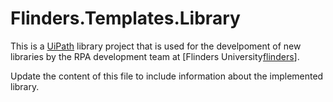 # Flinders.Templates.Library #

This is a [UiPath][uipath] library project that is used for the develpoment of new
libraries by the RPA development team at [Flinders University[flinders]].

Update the content of this file to include information about the implemented
library.

[flinders]: https://www.flinders.edu.au
[uipath]: https://www.uipath.com/
